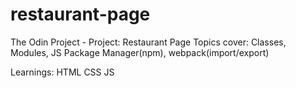 # restaurant-page

The Odin Project - Project: Restaurant Page
Topics cover: Classes, Modules, JS Package Manager(npm), webpack(import/export)

Learnings:
HTML
CSS
JS